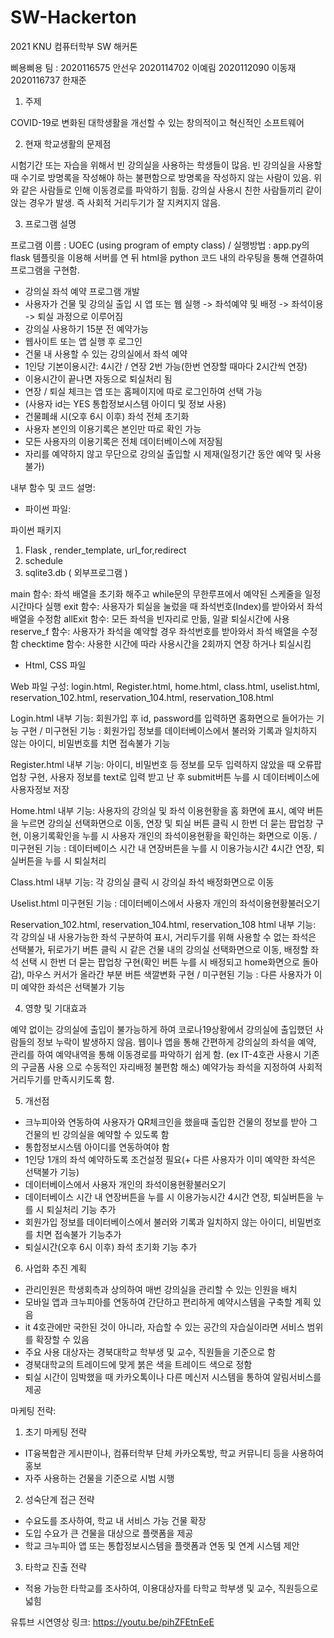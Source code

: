 # SW-Hackerton
2021 KNU 컴퓨터학부 SW 해커톤


삐용삐용 팀 : 2020116575 안선우 2020114702 이예림 2020112090 이동재 2020116737 한재준


1.	주제

  COVID-19로 변화된 대학생활을 개선할 수 있는 창의적이고 혁신적인 소프트웨어
  
2.	현재 학교생활의 문제점

  시험기간 또는 자습을 위해서 빈 강의실을 사용하는 학생들이 많음.
  빈 강의실을 사용할 때 수기로 방명록을 작성해야 하는 불편함으로 방명록을 작성하지 않는 사람이 있음.
  위와 같은 사람들로 인해 이동경로를 파악하기 힘듦.
  강의실 사용시 친한 사람들끼리 같이 앉는 경우가 발생. 즉 사회적 거리두기가 잘 지켜지지 않음.
  
3.	프로그램 설명
  
  프로그램 이름 : UOEC (using program of empty class) / 실행방법 : app.py의 flask 템플릿을 이용해 서버를 연 뒤 html을 python 코드 내의 라우팅을 통해 연결하여 프로그램을 구현함.
  
  -	강의실 좌석 예약 프로그램 개발
  -	사용자가 건물 및 강의실 출입 시 앱 또는 웹 실행 -> 좌석예약 및 배정 -> 좌석이용 -> 퇴실 과정으로 이루어짐
  - 강의실 사용하기 15분 전 예약가능
  - 웹사이트 또는 앱 실행 후 로그인
  - 건물 내 사용할 수 있는 강의실에서 좌석 예약
  - 1인당 기본이용시간: 4시간 / 연장 2번 가능(한번 연장할 때마다 2시간씩 연장)
  - 이용시간이 끝나면 자동으로 퇴실처리 됨
  - 연장 / 퇴실 체크는 앱 또는 홈페이지에 따로 로그인하여 선택 가능
  - (사용자 id는 YES 통합정보시스템 아이디 및 정보 사용)
  - 건물폐쇄 시(오후 6시 이후) 좌석 전체 초기화
  - 사용자 본인의 이용기록은 본인만 따로 확인 가능
  - 모든 사용자의 이용기록은 전체 데이터베이스에 저장됨
  - 자리를 예약하지 않고 무단으로 강의실 출입할 시 제재(일정기간 동안 예약 및 사용 불가)
  
  내부 함수 및 코드 설명:
  - 파이썬 파일:

파이썬 패키지
1) Flask , render_template, url_for,redirect
2) schedule
3) sqlite3.db ( 외부프로그램 )

main 함수: 좌석 배열을 초기화 해주고 while문의 무한루프에서 예약된 스케줄을 일정시간마다 실행
exit 함수: 사용자가 퇴실을 눌렀을 때 좌석번호(Index)를 받아와서 좌석 배열을 수정함
allExit 함수: 모든 좌석을 빈자리로 만듦, 일괄 퇴실시간에 사용
reserve_f 함수: 사용자가 좌석을 예약할 경우 좌석번호를 받아와서 좌석 배열을 수정함
checktime 함수: 사용한 시간에 따라 사용시간을 2회까지 연장 하거나 퇴실시킴
  
  - Html, CSS 파일

Web 파일 구성: login.html, Register.html, home.html, class.html, uselist.html, reservation_102.html, reservation_104.html, reservation_108.html

Login.html 내부 기능: 회원가입 후 id, password를 입력하면 홈화면으로 들어가는 기능 구현
/ 미구현된 기능 : 회원가입 정보를 데이터베이스에서 불러와 기록과 일치하지 않는 아이디, 비밀번호를 치면 접속불가 기능

Register.html 내부 기능: 아이디, 비밀번호 등 정보를 모두 입력하지 않았을 때 오류팝업창 구현, 사용자 정보를 text로 입력 받고 난 후 submit버튼 누를 시 데이터베이스에 사용자정보 저장

Home.html 내부 기능: 사용자의 강의실 및 좌석 이용현황을 홈 화면에 표시, 예약 버튼을 누르면 강의실 선택화면으로 이동, 연장 및 퇴실 버튼 클릭 시 한번 더 묻는 팝업창 구현, 이용기록확인을 누를 시 사용자 개인의 좌석이용현황을 확인하는 화면으로 이동.
/ 미구현된 기능 :  데이터베이스 시간 내 연장버튼을 누를 시 이용가능시간 4시간 연장, 퇴실버튼을 누를 시 퇴실처리

Class.html 내부 기능: 각 강의실 클릭 시 강의실 좌석 배정화면으로 이동

Uselist.html 미구현된 기능 : 데이터베이스에서 사용자 개인의 좌석이용현황불러오기

Reservation_102.html, reservation_104.html, reservation_108 html 내부 기능: 각 강의실 내 사용가능한 좌석 구분하여 표시, 거리두기를 위해 사용할 수 없는 좌석은 선택불가, 뒤로가기 버튼 클릭 시 같은 건물 내의 강의실 선택화면으로 이동, 배정할 좌석 선택 시 한번 더 묻는 팝업창 구현(확인 버튼 누를 시 배정되고 home화면으로 돌아감), 마우스 커서가 올라간 부분 버튼 색깔변화 구현
/ 미구현된 기능 :  다른 사용자가 이미 예약한 좌석은 선택불가 기능
  
4.	영향 및 기대효과

  예약 없이는 강의실에 출입이 불가능하게 하여 코로나19상황에서 강의실에 출입했던 사람들의 정보 누락이 발생하지 않음.
  웹이나 앱을 통해 간편하게 강의실의 좌석을 예약, 관리를 하여 예약내역을 통해 이동경로를 파악하기 쉽게 함. (ex IT-4호관 사용시 기존의 구글폼 사용    으로 수동적인 자리배정 불편함 해소)
  예약가능 좌석을 지정하여 사회적 거리두기를 만족시키도록 함.
  
5. 개선점
  - 크누피아와 연동하여 사용자가 QR체크인을 했을때 출입한 건물의 정보를 받아 그 건물의 빈 강의실을 예약할 수 있도록 함
  - 통합정보시스템 아이디를 연동하여야 함
  - 1인당 1개의 좌석 예약하도록 조건설정 필요(+ 다른 사용자가 이미 예약한 좌석은 선택불가 기능)
  - 데이터베이스에서 사용자 개인의 좌석이용현황불러오기
  - 데이터베이스 시간 내 연장버튼을 누를 시 이용가능시간 4시간 연장, 퇴실버튼을 누를 시 퇴실처리 기능 추가
  - 회원가입 정보를 데이터베이스에서 불러와 기록과 일치하지 않는 아이디, 비밀번호를 치면 접속불가 기능추가
  - 퇴실시간(오후 6시 이후) 좌석 초기화 기능 추가
  
6. 사업화 추진 계획
  - 관리인원은 학생회측과 상의하여 매번 강의실을 관리할 수 있는 인원을 배치
  - 모바일 앱과 크누피아를 연동하여 간단하고 편리하게 예약시스템을 구축할 계획 있음
  - it 4호관에만 국한된 것이 아니라, 자습할 수 있는 공간의 자습실이라면 서비스 범위를 확장할 수 있음
  - 주요 사용 대상자는 경북대학교 학부생 및 교수, 직원들을 기준으로 함
  - 경북대학교의 트레이드에 맞게 붉은 색을 트레이드 색으로 정함
  - 퇴실 시간이 임박했을 때 카카오톡이나 다른 메신저 시스템을 통하여 알림서비스를 제공
  
  마케팅 전략:
  1. 초기 마케팅 전략
  - IT융복합관 게시판이나, 컴퓨터학부 단체 카카오톡방, 학교 커뮤니티 등을 사용하여 홍보
  - 자주 사용하는 건물을 기준으로 시범 시행
  2. 성숙단계 접근 전략
  - 수요도를 조사하여, 학교 내 서비스 가능 건물 확장
  - 도입 수요가 큰 건물을 대상으로 플랫폼을 제공
  - 학교 크누피아 앱 또는 통합정보시스템을 플랫폼과 연동 및 연계 시스템 제안
  3. 타학교 진출 전략
  - 적용 가능한 타학교를 조사하여, 이용대상자를 타학교 학부생 및 교수, 직원등으로 넓힘



유튜브 시연영상 링크: https://youtu.be/pihZFEtnEeE
